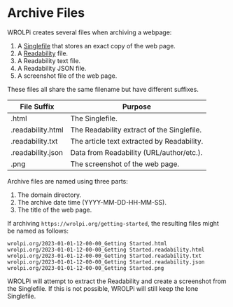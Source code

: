 # Archive Files

WROLPi creates several files when archiving a webpage:

1. A [Singlefile](index.md#singlefile) that stores an exact copy of the web page.
2. A [Readability](index.md#readability) file.
3. A Readability text file.
4. A Readability JSON file.
5. A screenshot file of the web page.

These files all share the same filename but have different suffixes.

| File Suffix       | Purpose                                    |
|-------------------|--------------------------------------------|
| .html             | The Singlefile.                            |
| .readability.html | The Readability extract of the Singlefile. |
| .readability.txt  | The article text extracted by Readability. |
| .readability.json | Data from Readability (URL/author/etc.).   |
| .png              | The screenshot of the web page.            |

Archive files are named using three parts:

1. The domain directory.
2. The archive date time (YYYY-MM-DD-HH-MM-SS).
3. The title of the web page.

If archiving `https://wrolpi.org/getting-started`, the resulting files might be named as follows:

```
wrolpi.org/2023-01-01-12-00-00_Getting Started.html
wrolpi.org/2023-01-01-12-00-00_Getting Started.readability.html
wrolpi.org/2023-01-01-12-00-00_Getting Started.readability.txt
wrolpi.org/2023-01-01-12-00-00_Getting Started.readability.json
wrolpi.org/2023-01-01-12-00-00_Getting Started.png
```

WROLPi will attempt to extract the Readability and create a screenshot from the Singlefile. If this is not possible,
WROLPi will still keep the lone Singlefile.